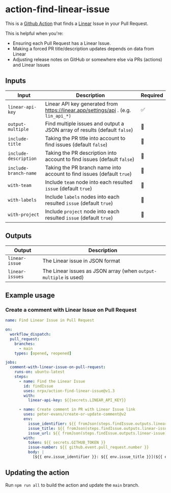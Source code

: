 # action-find-linear-issue

This is a [Github Action](https://github.com/features/actions) that finds a [Linear](https://linear.app/) Issue in your Pull Request.

This is helpful when you're:

- Ensuring each Pull Request has a Linear Issue.
- Making a forced PR title/description updates depends on data from Linear
- Adjusting release notes on GitHub or somewhere else via PRs (actions) and Linear Issues

## Inputs

| Input                 | Description                                                                        | Required |
| --------------------- | ---------------------------------------------------------------------------------- | -------- |
| `linear-api-key`      | Linear API key generated from https://linear.app/settings/api . (e.g. `lin_api_*)` | ✅       |
| `output-multiple`     | Find multiple issues and output a JSON array of results (default `false`)          | 🚫       |
| `include-title`       | Taking the PR title into account to find issues (default `false`)                  | 🚫       |
| `include-description` | Taking the PR description into account to find issues (default `false`)            | 🚫       |
| `include-branch-name` | Taking the PR branch name into account to find issues (default `true`)             | 🚫       |
| `with-team`           | Include `team` node into each resulted `issue` (default `true`)                    | 🚫       |
| `with-labels`         | Include `labels` nodes into each resulted `issue` (default `true`)                 | 🚫       |
| `with-project`        | Include `project` node into each resulted `issue` (default `true`)                 | 🚫       |

## Outputs

| Output          | Description                                                      |
| --------------- | ---------------------------------------------------------------- |
| `linear-issue`  | The Linear issue in JSON format                                  |
| `linear-issues` | The Linear issues as JSON array (when `output-multiple` is used) |

## Example usage

### Create a comment with Linear Issue on Pull Request

```yaml
name: Find Linear Issue in Pull Request

on:
  workflow_dispatch:
  pull_request:
    branches:
      - main
    types: [opened, reopened]

jobs:
  comment-with-linear-issue-on-pull-request:
    runs-on: ubuntu-latest
    steps:
      - name: Find the Linear Issue
        id: findIssue
        uses: nrpx/action-find-linear-issue@v1.3
        with:
          linear-api-key: ${{secrets.LINEAR_API_KEY}}

      - name: Create comment in PR with Linear Issue link
        uses: peter-evans/create-or-update-comment@v2
        env:
          issue_identifier: ${{ fromJson(steps.findIssue.outputs.linear-issue).identifier }}
          issue_title: ${{ fromJson(steps.findIssue.outputs.linear-issue).title }}
          issue_url: ${{ fromJson(steps.findIssue.outputs.linear-issue).url }}
        with:
          token: ${{ secrets.GITHUB_TOKEN }}
          issue-number: ${{ github.event.pull_request.number }}
          body: |
            [${{ env.issue_identifier }}: ${{ env.issue_title }}](${{ env.issue_url }})
```

## Updating the action

Run `npm run all` to build the action and update the `main` branch.
